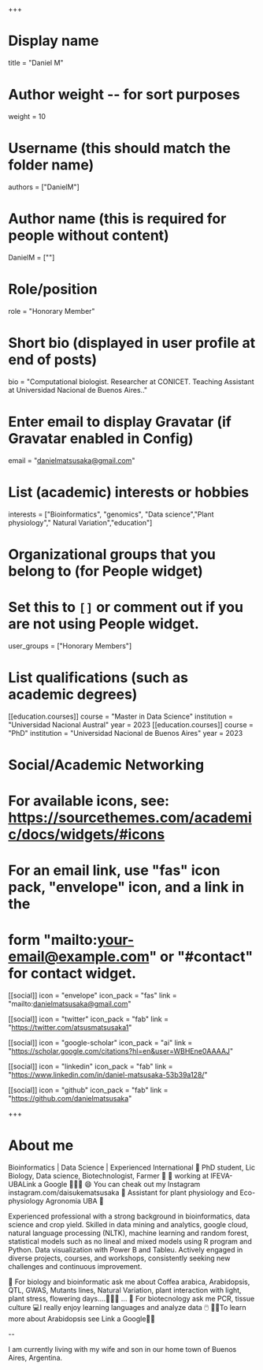 +++
# Display name
title = "Daniel M"

# Author weight -- for sort purposes
weight = 10

# Username (this should match the folder name)
authors = ["DanielM"]

# Author name (this is required for people without content)
DanielM = [""]

# Role/position
role = "Honorary Member"

# Short bio (displayed in user profile at end of posts)
bio = "Computational biologist. Researcher at CONICET. Teaching Assistant at Universidad Nacional de Buenos Aires.."

# Enter email to display Gravatar (if Gravatar enabled in Config)
email = "danielmatsusaka@gmail.com"

# List (academic) interests or hobbies
interests = ["Bioinformatics", "genomics", "Data science","Plant physiology"," Natural Variation","education"]

# Organizational groups that you belong to (for People widget)
#   Set this to `[]` or comment out if you are not using People widget.
user_groups = ["Honorary Members"]

# List qualifications (such as academic degrees)
[[education.courses]]
  course = "Master in Data Science"
  institution = "Universidad Nacional Austral"
  year = 2023
[[education.courses]]
  course = "PhD"
  institution = "Universidad Nacional de Buenos Aires"
  year = 2023

# Social/Academic Networking
# For available icons, see: https://sourcethemes.com/academic/docs/widgets/#icons
#   For an email link, use "fas" icon pack, "envelope" icon, and a link in the
#   form "mailto:your-email@example.com" or "#contact" for contact widget.

[[social]]
  icon = "envelope"
  icon_pack = "fas"
  link = "mailto:danielmatsusaka@gmail.com"

[[social]]
  icon = "twitter"
  icon_pack = "fab"
  link = "https://twitter.com/atsusmatsusaka1"

[[social]]
  icon = "google-scholar"
  icon_pack = "ai"
  link = "https://scholar.google.com/citations?hl=en&user=WBHEne0AAAAJ"

[[social]]
  icon = "linkedin"
  icon_pack = "fab"
  link = "https://www.linkedin.com/in/daniel-matsusaka-53b39a128/"

[[social]]
  icon = "github"
  icon_pack = "fab"
  link = "https://github.com/danielmatsusaka"

+++

# About me 

Bioinformatics | Data Science | Experienced International
🔭 PhD student, Lic Biology, Data science, Biotechnologist, Farmer 👺
🌱 working at IFEVA-UBALink a Google 🌲🌲🌲
😄 You can cheak out my Instagram instagram.com/daisukematsusaka
🏫 Assistant for plant physiology and Eco-physiology Agronomia UBA 🍓

Experienced professional with a strong background in bioinformatics,
data science and crop yield. Skilled in data mining and analytics, 
google cloud, natural language processing (NLTK), machine learning
and random forest, statistical models such as no lineal and mixed 
models using R program and Python. Data visualization with Power 
B and Tableu. Actively engaged in diverse projects, courses, and 
workshops, consistently seeking new challenges and continuous 
improvement. 

💬 For biology and bioinformatic ask me about Coffea arabica, Arabidopsis, QTL, GWAS, Mutants lines, Natural Variation, plant interaction with light, plant stress, flowering days....🦈🦈🦈 ...
💬 For biotecnology ask me PCR, tissue culture
💻I really enjoy learning languages and analyze data 🖱️
👋👋To learn more about Arabidopsis see Link a Google👋👋

--

I am currently living with my wife and son in our home town of Buenos Aires, Argentina.
